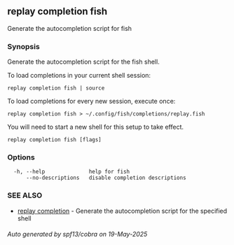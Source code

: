 ## replay completion fish

Generate the autocompletion script for fish

### Synopsis

Generate the autocompletion script for the fish shell.

To load completions in your current shell session:

	replay completion fish | source

To load completions for every new session, execute once:

	replay completion fish > ~/.config/fish/completions/replay.fish

You will need to start a new shell for this setup to take effect.


```
replay completion fish [flags]
```

### Options

```
  -h, --help              help for fish
      --no-descriptions   disable completion descriptions
```

### SEE ALSO

* [replay completion](replay_completion.md)	 - Generate the autocompletion script for the specified shell

###### Auto generated by spf13/cobra on 19-May-2025
